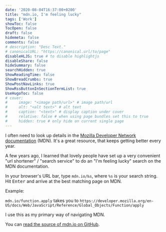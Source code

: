 ```yaml
---
date: '2020-08-04T16:37:00+0200'
title: "mdn.io, I'm feeling lucky"
tags: ['Work']
showToc: false
TocOpen: false
draft: false
hidemeta: false
comments: false
# description: "Desc Text."
# canonicalURL: "https://canonical.url/to/page"
disableHLJS: true # to disable highlightjs
disableShare: false
hideSummary: false
searchHidden: true
ShowReadingTime: false
ShowBreadCrumbs: true
ShowPostNavLinks: true
ShowRssButtonInSectionTermList: true
UseHugoToc: false
# cover:
#     image: "<image path/url>" # image path/url
#     alt: "<alt text>" # alt text
#     caption: "<text>" # display caption under cover
#     relative: false # when using page bundles set this to true
#     hidden: true # only hide on current single page
---
```

I often need to look up details in the [Mozilla Developer Network documentation](https://developer.mozilla.org/en-US/) (MDN). It's a great resource, that keeps getting better every year.

A few years ago, I learned that lovely people have set up a very convenient "url shortener" / "search service" to do an "I'm feeling lucky" search on the MDN documentation.

In your browser's URL bar, type `mdn.io/‰s`, where `%s` is your search string. Hit <kbd>Enter</kbd> and arrive at the best matching page on MDN.

Example:

`mdn.io/function.apply` takes you to `https://developer.mozilla.org/en-US/docs/Web/JavaScript/Reference/Global_Objects/Function/apply`

I use this as my primary way of navigating MDN.

You can [read the source of mdn.io on GitHub](https://github.com/lazd/mdn.io).
